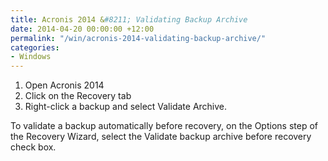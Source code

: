 ```yaml
---
title: Acronis 2014 &#8211; Validating Backup Archive
date: 2014-04-20 00:00:00 +12:00
permalink: "/win/acronis-2014-validating-backup-archive/"
categories:
- Windows
---
```


  1. Open Acronis 2014
  2. Click on the Recovery tab
  3. Right-click a backup and select Validate Archive.

To validate a backup automatically before recovery, on the Options step of the Recovery Wizard, select the Validate backup archive before recovery check box.
